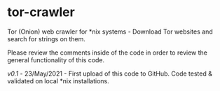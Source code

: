# tor-crawler
Tor (Onion) web crawler for *nix systems - Download Tor websites and search for strings on them.

Please review the comments inside of the code in order to review the general functionality of this code.

*v0.1* - 23/May/2021 - First upload of this code to GitHub. Code tested & validated on local *nix installations.
